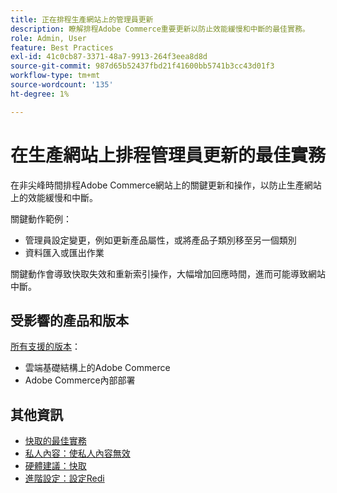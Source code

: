 ```yaml
---
title: 正在排程生產網站上的管理員更新
description: 瞭解排程Adobe Commerce重要更新以防止效能緩慢和中斷的最佳實務。
role: Admin, User
feature: Best Practices
exl-id: 41c0cb87-3371-48a7-9913-264f3eea8d8d
source-git-commit: 987d65b52437fbd21f41600bb5741b3cc43d01f3
workflow-type: tm+mt
source-wordcount: '135'
ht-degree: 1%

---
```


# 在生產網站上排程管理員更新的最佳實務

在非尖峰時間排程Adobe Commerce網站上的關鍵更新和操作，以防止生產網站上的效能緩慢和中斷。

關鍵動作範例：

- 管理員設定變更，例如更新產品屬性，或將產品子類別移至另一個類別
- 資料匯入或匯出作業

關鍵動作會導致快取失效和重新索引操作，大幅增加回應時間，進而可能導致網站中斷。

## 受影響的產品和版本

[所有支援的版本](../../../release/versions.md)：

- 雲端基礎結構上的Adobe Commerce
- Adobe Commerce內部部署

## 其他資訊

- [快取的最佳實務](https://experienceleague.adobe.com/en/docs/commerce-admin/systems/tools/cache-management#best-practices-for-caching)
- [私人內容：使私人內容無效](https://developer.adobe.com/commerce/php/development/cache/page/private-content/#invalidate-private-content)
- [硬體建議：快取](../../../performance/hardware.md#caches)
- [進階設定：設定Redi](../../../performance/advanced-setup.md#set-up-redis)
